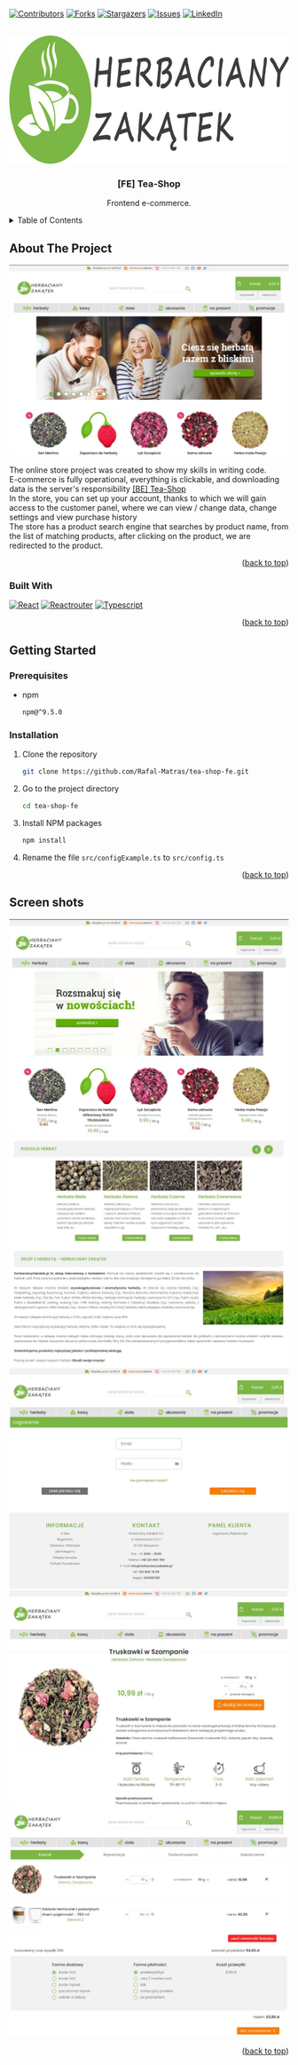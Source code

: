 <div id="top"></div>

[![Contributors][contributors-shield]][contributors-url]
[![Forks][forks-shield]][forks-url]
[![Stargazers][stars-shield]][stars-url]
[![Issues][issues-shield]][issues-url]
[![LinkedIn][linkedin-shield]][linkedin-url]


<!-- PROJECT LOGO -->
<br />
<div align="center">
  <a href="https://github.com/Rafal-Matras/tea-shop-fe">
    <img src="./readme/Logo.jpg" alt="Logo" width="788" height="231">
  </a>

<h3 align="center">[FE] Tea-Shop</h3>

  <p align="center">
    Frontend e-commerce.
  </p>
</div>



<!-- TABLE OF CONTENTS -->
<details>
  <summary>Table of Contents</summary>
  <ol>
    <li>
      <a href="#about-the-project">About The Project</a>
      <ul>
        <li><a href="#built-with">Built With</a></li>
      </ul>
    </li>
    <li>
      <a href="#getting-started">Getting Started</a>
      <ul>
        <li><a href="#prerequisites">Prerequisites</a></li>
        <li><a href="#installation">Installation</a></li>
      </ul>
    </li>
    <li>
      <a href="#screen-shots">Screen shots</a>
    </li>
  </ol>
</details>



<!-- ABOUT THE PROJECT -->
## About The Project

![Product Name Screen Shot][product-screenshot]

The online store project was created to show my skills in writing code.
</br>
E-commerce is fully operational, everything is clickable, and downloading data is the server's responsibility [[BE] Tea-Shop](https://github.com/Rafal-Matras/tea-shop-be)
</br>
In the store, you can set up your account, thanks to which we will gain access to the customer panel, where we can view / change data, change settings and view purchase history
</br>
The store has a product search engine that searches by product name, from the list of matching products, after clicking on the product, we are redirected to the product.
</br>

<p align="right">(<a href="#top">back to top</a>)</p>


### Built With


[![React][React.js]][React-url]
[![Reactrouter][Reactrouter]][Reactrouter-url]
[![Typescript][Typescript]][Typescript-url]


<p align="right">(<a href="#top">back to top</a>)</p>


<!-- GETTING STARTED -->
## Getting Started

### Prerequisites

* npm
  ```sh
  npm@^9.5.0
  ```

### Installation

1. Clone the repository
   ```sh
   git clone https://github.com/Rafal-Matras/tea-shop-fe.git
   ```
2. Go to the project directory
   ```sh
   cd tea-shop-fe
   ```
3. Install NPM packages
   ```sh
   npm install
   ```
4. Rename the file `src/configExample.ts` to `src/config.ts`

<p align="right">(<a href="#top">back to top</a>)</p>

<!-- SCREEN SHOTS -->
## Screen shots

![Product Name Screen Shot][product-screenshot1]
![Product Name Screen Shot][product-screenshot2]
![Product Name Screen Shot][product-screenshot3]
![Product Name Screen Shot][product-screenshot4]
![Product Name Screen Shot][product-screenshot5]



<p align="right">(<a href="#top">back to top</a>)</p>

<!-- MARKDOWN LINKS & IMAGES -->
<!-- https://www.markdownguide.org/basic-syntax/#reference-style-links -->
[contributors-shield]: https://img.shields.io/github/contributors/Rafal-Matras/tea-shop-fe.svg?style=for-the-badge
[contributors-url]: https://github.com/Rafal-Matras/tea-shop-fe/graphs/contributors
[forks-shield]: https://img.shields.io/github/forks/Rafal-Matras/tea-shop-fe.svg?style=for-the-badge
[forks-url]: https://github.com/Rafal-Matras/tea-shop-fe/network/members
[stars-shield]: https://img.shields.io/github/stars/Rafal-Matras/tea-shop-fe.svg?style=for-the-badge
[stars-url]: https://github.com/Rafal-Matras/tea-shop-fe/stargazers
[issues-shield]: https://img.shields.io/github/issues/Rafal-Matras/tea-shop-fe.svg?style=for-the-badge
[issues-url]: https://github.com/Rafal-Matras/tea-shop-fe/issues
[linkedin-shield]: https://img.shields.io/badge/-LinkedIn-black.svg?style=for-the-badge&logo=linkedin&colorB=555
[linkedin-url]: https://www.linkedin.com/in/rafalmatras/
[product-screenshot]: readme/sklep.jpg
[product-screenshot1]: readme/screen1.jpg
[product-screenshot2]: readme/screen2.jpg
[product-screenshot3]: readme/screen3.jpg
[product-screenshot4]: readme/screen4.jpg
[product-screenshot5]: readme/screen5.jpg
[React.js]: https://img.shields.io/badge/React-20232A?style=for-the-badge&logo=react&logoColor=61DAFB
[React-url]: https://reactjs.org/
[Typescript]: https://img.shields.io/badge/typescript-20232A?style=for-the-badge&logo=typescript&logoColor=3178c6
[Typescript-url]: https://www.typescriptlang.org/
[Reactrouter]: https://img.shields.io/badge/React%20Router-20232A?style=for-the-badge&logo=reactrouter&logoColor=fff
[Reactrouter-url]: https://reactrouter.com/
